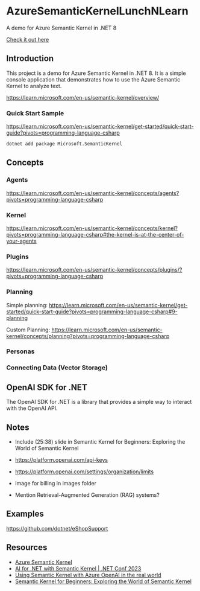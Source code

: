 # AzureSemanticKernelLunchNLearn

A demo for Azure Semantic Kernel in .NET 8 

[Check it out here](http://localhost:5225/)

## Introduction

This project is a demo for Azure Semantic Kernel in .NET 8. It is a simple console application that demonstrates how to use the Azure Semantic Kernel to analyze text.

https://learn.microsoft.com/en-us/semantic-kernel/overview/

### Quick Start Sample

https://learn.microsoft.com/en-us/semantic-kernel/get-started/quick-start-guide?pivots=programming-language-csharp

```bash
dotnet add package Microsoft.SemanticKernel
```

## Concepts

### Agents

https://learn.microsoft.com/en-us/semantic-kernel/concepts/agents?pivots=programming-language-csharp

### Kernel

https://learn.microsoft.com/en-us/semantic-kernel/concepts/kernel?pivots=programming-language-csharp#the-kernel-is-at-the-center-of-your-agents

### Plugins

https://learn.microsoft.com/en-us/semantic-kernel/concepts/plugins/?pivots=programming-language-csharp

### Planning

Simple planning:
https://learn.microsoft.com/en-us/semantic-kernel/get-started/quick-start-guide?pivots=programming-language-csharp#9-planning

Custom Planning: 
https://learn.microsoft.com/en-us/semantic-kernel/concepts/planning?pivots=programming-language-csharp

### Personas

### Connecting Data (Vector Storage)

## OpenAI SDK for .NET

The OpenAI SDK for .NET is a library that provides a simple way to interact with the OpenAI API.

## Notes

- Include (25:38) slide in Semantic Kernel for Beginners: Exploring the World of Semantic Kernel

- https://platform.openai.com/api-keys
- https://platform.openai.com/settings/organization/limits
- image for billing in images folder

- Mention Retrieval-Augmented Generation (RAG) systems?

## Examples

https://github.com/dotnet/eShopSupport

## Resources

- [Azure Semantic Kernel](https://learn.microsoft.com/en-us/semantic-kernel/overview/)
- [AI for .NET with Semantic Kernel | .NET Conf 2023](https://www.youtube.com/watch?v=Bnszrmve5tg)
- [Using Semantic Kernel with Azure OpenAI in the real world](https://www.youtube.com/watch?v=-DSNHY_J0Wg)
- [Semantic Kernel for Beginners: Exploring the World of Semantic Kernel](https://www.youtube.com/watch?v=ku3jEkjC09A)